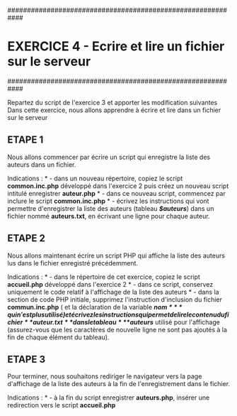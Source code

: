 ############################################################
#   EXERCICE 4 - Ecrire et lire un fichier sur le serveur  #
############################################################

Repartez du  script de l'exercice 3 et apporter les modification suivantes
Dans cette exercice, nous allons apprendre à écrire et lire dans un fichier sur le serveur
 
## ETAPE 1
 
Nous allons commencer par écrire un script qui enregistre la liste des auteurs dans un fichier.
 
Indications :
    * - dans un nouveau répertoire, copiez le script **common.inc.php** développé dans l'exercice 2 puis créez un nouveau script intitulé enregistrer **auteur.php**
    * - dans ce nouveau script, commencez par inclure le script **common.inc.php**
    * - écrivez les instructions qui vont permettre d'enregistrer la liste des auteurs (tableau ***$auteurs***) dans un fichier nommé **auteurs.txt**, en écrivant une ligne pour chaque auteur.
 
## ETAPE 2
 
Nous allons maintenant écrire un script PHP qui affiche la liste des auteurs lus dans le fichier enregistré précédemment.
 
Indications :
    * - dans le répertoire de cet exercice, copiez le script **accueil.php** développé dans l'exercice 2
    * - dans ce script, conservez uniquement le code relatif à l'affichage de la liste des auteurs
    * - dans la section de code PHP initiale, supprimez l'instruction d'inclusion du fichier **commun.inc.php** ( et la déclaration de la variable ***$nom*** qui n'est plus utilisé) et écrivez les instructions qui permet de lire le contenu du fichier **auteur.txt** dans le tableau ***$auteurs*** utilisé pour l'affichage (assurez-vous que les caractères de nouvelle ligne ne sont pas ajoutés à la fin de chaque élément du tableau).
 
## ETAPE 3
 
Pour terminer, nous souhaitons rediriger le navigateur vers la page d'affichage de la liste des auteurs à la fin de l'enregistrement dans le fichier.
 
Indications :
    * - à la fin du script enregistrer **auteurs.php**, insérer une redirection vers le script **accueil.php**
 

